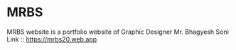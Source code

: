# MRBS
MRBS website is a portfolio website of Graphic Designer Mr. Bhagyesh Soni
Link :: https://mrbs20.web.app
